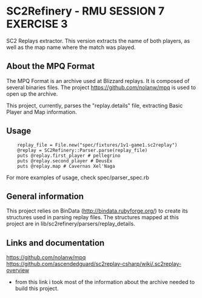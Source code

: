 # SC2Refinery - RMU SESSION 7 EXERCISE 3

SC2 Replays extractor. This version extracts the name of both players,
as well as the map name where the match was played.

## About the MPQ Format

The MPQ Format is an archive used at Blizzard replays. It is composed
of several binaries files. The project https://github.com/nolanw/mpq
is used to open up the archive.

This project, currently, parses the "replay.details" file, extracting
Basic Player and Map information.

## Usage
        replay_file = File.new("spec/fixtures/1v1-game1.sc2replay")
        @replay = SC2Refinery::Parser.parse(replay_file)
        puts @replay.first_player # pellegrino
        puts @replay.second_player # DeusEx
        puts @replay.map # Cavernas Xel'Naga

For more examples of usage, check spec/parser_spec.rb

## General information
This project relies on BinData (http://bindata.rubyforge.org/) to
create its structures used in parsing replay files.
The structures mapped at this project are in lib/sc2refinery/parsers/replay_details.

## Links and documentation
https://github.com/nolanw/mpq
https://github.com/ascendedguard/sc2replay-csharp/wiki/.sc2replay-overview
- from this link i took most of the information about the archive
needed to build this project.
